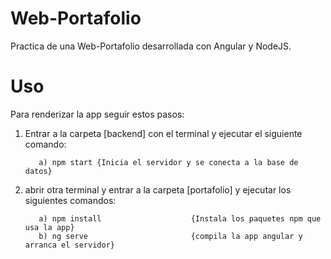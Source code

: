 # Web-Portafolio
Practica de una Web-Portafolio desarrollada con Angular y NodeJS.

# Uso

Para renderizar la app seguir estos pasos:

1) Entrar a la carpeta [backend] con el terminal y ejecutar el siguiente comando:
            
          a) npm start {Inicia el servidor y se conecta a la base de datos}

2) abrir otra terminal y entrar a la carpeta [portafolio] y ejecutar los siguientes comandos:
          
          a) npm install                    {Instala los paquetes npm que usa la app}
          b) ng serve                       {compila la app angular y arranca el servidor}

